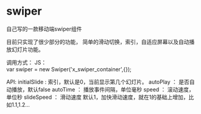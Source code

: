 # swiper
自己写的一款移动端swiper组件

目前只实现了很少部分的功能，
简单的滑动切换，索引，自适应屏幕以及自动播放幻灯片功能。

调用方式：
JS：   
    var swiper = new Swiper('x_swiper_container',{});
      

API:
    initialSlide : 索引，默认是0，当前显示第几个幻灯片。
    autoPlay   ： 是否自动播放，默认false
    autoTime   ： 播放事件间隔，单位毫秒
    speed      ： 滚动速度，单位秒
    slideSpeed ： 滑动速度 默认1，加快滑动速度，就在1的基础上增加，比如1.1,1.2...
